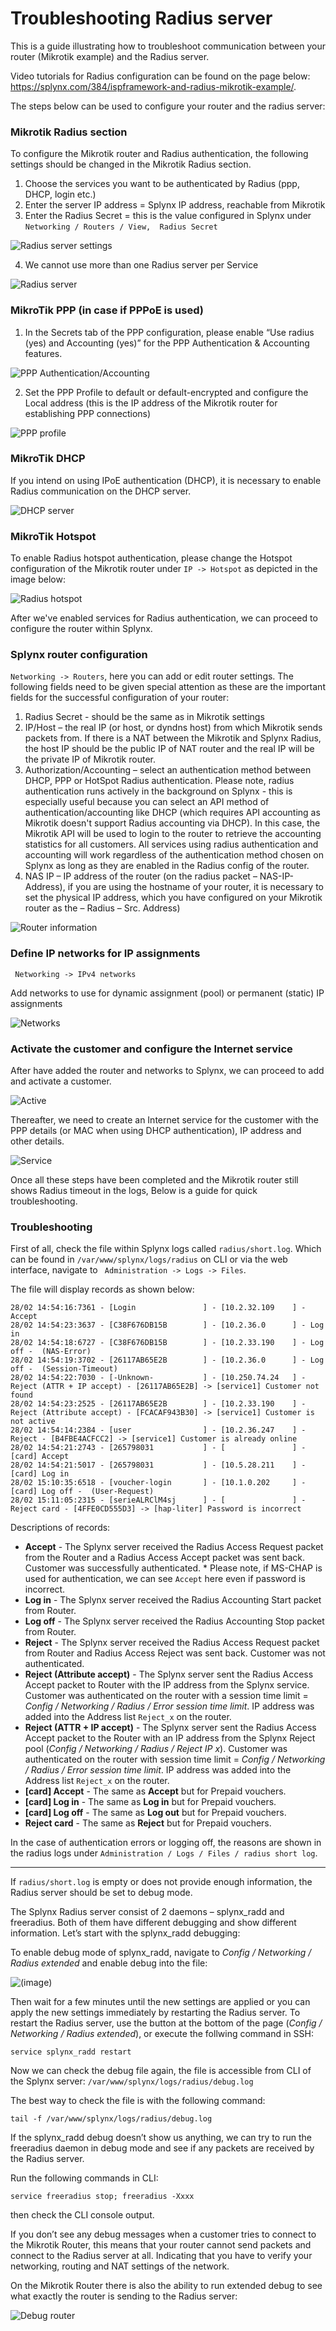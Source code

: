 Troubleshooting Radius server
==========

This is a guide illustrating how to troubleshoot communication between your router (Mikrotik example) and the Radius server.

Video tutorials for Radius configuration can be found on the page below:
  https://splynx.com/384/ispframework-and-radius-mikrotik-example/.


The steps below can be used to configure your router and the radius server:

### Mikrotik Radius section
To configure the Mikrotik router and Radius authentication, the following settings should be changed in the Mikrotik Radius section.
1. Choose the services you want to be authenticated by Radius (ppp, DHCP, login etc.)
2. Enter the server IP address = Splynx IP address, reachable from Mikrotik
3. Enter the Radius Secret = this is the value configured in Splynx under `Networking / Routers / View,  Radius Secret`

  ![Radius server settings](mikrotik_router_radius.png)

4. We cannot use more than one Radius server per Service

  ![Radius server](router_radius.png)



### MikroTik PPP (in case if PPPoE is used)
1. In the Secrets tab of the PPP configuration, please enable “Use radius (yes) and Accounting (yes)” for the PPP Authentication & Accounting features.

![PPP Authentication/Accounting](PPP_Authentication.png)

2. Set the PPP Profile to default or default-encrypted and configure the Local address (this is the IP address of the Mikrotik router for establishing PPP connections)

![PPP profile](PPP_local_address.png)


### MikroTik DHCP

If you intend on using IPoE authentication (DHCP), it is necessary to enable Radius communication on the DHCP server.

![DHCP server](radius_dhcp.png)


### MikroTik Hotspot

To enable Radius hotspot authentication, please change the Hotspot configuration of the Mikrotik router under `IP -> Hotspot` as depicted in the image below:

![Radius hotspot](radius_hotspot.png)


After we've enabled services for Radius authentication, we can proceed to configure the router within Splynx.



### Splynx router configuration

`Networking -> Routers`, here you can add or edit router settings.
The following fields need to be given special attention as these are the important fields for the successful configuration of your router:
1. Radius Secret - should be the same as in Mikrotik settings
2. IP/Host –  the real IP (or host, or dyndns host) from which Mikrotik sends packets from. If there is a NAT between the Mikrotik and Splynx Radius, the host IP should be the public IP of NAT router and the real IP will be the private IP of Mikrotik router.
3. Authorization/Accounting – select an authentication method between DHCP, PPP or HotSpot Radius authentication. Please note, radius authentication runs actively in the background on Splynx - this is especially useful because you can select an API method of authentication/accounting like DHCP (which requires API accounting as Mikrotik doesn't support Radius accounting via DHCP). In this case, the Mikrotik API will be used to login to the router to retrieve the accounting statistics for all customers. All services using radius authentication and accounting will work regardless of the authentication method chosen on Splynx as long as they are enabled in the Radius config of the router.
4. NAS IP – IP address of the router (on the radius packet – NAS-IP-Address), if you are using the hostname of your router, it is necessary to set the physical IP address, which you have configured on your Mikrotik router as the – Radius – Src. Address)

![Router information](router_info.png)


### Define IP networks for IP assignments

` Networking -> IPv4 networks`

Add networks to use for dynamic assignment (pool) or permanent (static) IP assignments

![Networks](networks.png)


### Activate the customer and configure the Internet service

After have added the router and networks to Splynx, we can proceed to add and activate a customer.

![Active](active.png)


Thereafter, we need to create an Internet service for the customer with the PPP details (or MAC when using DHCP authentication), IP address and other details.

![Service](service.png)

Once all these steps have been completed and the Mikrotik router still shows Radius timeout in the logs, Below is a guide for quick troubleshooting.


### Troubleshooting

First of all, check the file within Splynx logs called `radius/short.log`. Which can be found in `/var/www/splynx/logs/radius` on CLI or via the web interface, navigate to ` Administration -> Logs -> Files`.

The file will display records as shown below:
```
28/02 14:54:16:7361 - [Login               ] - [10.2.32.109    ] - Accept
28/02 14:54:23:3637 - [C38F676DB15B        ] - [10.2.36.0      ] - Log in
28/02 14:54:18:6727 - [C38F676DB15B        ] - [10.2.33.190    ] - Log off -  (NAS-Error)
28/02 14:54:19:3702 - [26117AB65E2B        ] - [10.2.36.0      ] - Log off -  (Session-Timeout)
28/02 14:54:22:7030 - [-Unknown-           ] - [10.250.74.24   ] - Reject (ATTR + IP accept) - [26117AB65E2B] -> [service1] Customer not found
28/02 14:54:23:2525 - [26117AB65E2B        ] - [10.2.33.190    ] - Reject (Attribute accept) - [FCACAF943B30] -> [service1] Customer is not active
28/02 14:54:14:2384 - [user                ] - [10.2.36.247    ] - Reject - [B4FBE4ACFCC2] -> [service1] Customer is already online
28/02 14:54:21:2743 - [265798031           ] - [               ] - [card] Accept
28/02 14:54:21:5017 - [265798031           ] - [10.5.28.211    ] - [card] Log in
28/02 15:10:35:6518 - [voucher-login       ] - [10.1.0.202     ] - [card] Log off -  (User-Request)
28/02 15:11:05:2315 - [serieALRClM4sj      ] - [               ] - Reject card - [4FFE0CD555D3] -> [hap-liter] Password is incorrect
```
Descriptions of records:
* **Accept** - The Splynx server received the Radius Access Request packet from the Router and a Radius Access Accept packet was sent back. Customer was successfully authenticated.
\* Please note, if MS-CHAP is used for authentication, we can see `Accept` here even if password is incorrect.
* **Log in** - The Splynx server received the Radius Accounting Start packet from Router.
* **Log off** - The Splynx server received the Radius Accounting Stop packet from Router.
* **Reject** - The Splynx server received the Radius Access Request packet from Router and Radius Access Reject was sent back. Customer was not authenticated.
* **Reject (Attribute accept)** - The Splynx server sent the Radius Access Accept packet to Router with the IP address from the Splynx service. Customer was authenticated on the router with a session time limit = *Config / Networking / Radius / Error session time limit*. IP address was added into the Address list `Reject_x` on the router.
* **Reject (ATTR + IP accept)** - The Splynx server sent the Radius Access Accept packet to the Router with an IP address from the Splynx Reject pool (*Config / Networking / Radius / Reject IP x*). Customer was authenticated on the router with session time limit = *Config / Networking / Radius / Error session time limit*. IP address was added into the Address list `Reject_x` on the router.
* **\[card\] Accept** - The same as **Accept** but for Prepaid vouchers.
* **\[card\] Log in** - The same as **Log in** but for Prepaid vouchers.
* **\[card\] Log off** - The same as **Log out** but for Prepaid vouchers.
* **Reject card** - The same as **Reject** but for Prepaid vouchers.

In the case of authentication errors or logging off, the reasons are shown in the radius logs under `Administration / Logs / Files / radius short log`.

---

If `radius/short.log` is empty or does not provide enough information, the Radius server should be set to debug mode.

The Splynx Radius server consist of 2 daemons – splynx_radd and freeradius. Both of them have different debugging and show different information. Let’s start with the splynx_radd debugging:

To enable debug mode of splynx_radd, navigate to *Config / Networking / Radius extended* and enable debug into the file:

![(image)](splynx_radd_debug.png)

Then wait for a few minutes until the new settings are applied or you can apply the new settings immediately by restarting the Radius server.
To restart the Radius server, use the button at the bottom of the page (*Config / Networking / Radius extended*), or execute the follwing command in SSH:
```
service splynx_radd restart
```

Now we can check the debug file again, the file is accessible from CLI of the Splynx server:
`/var/www/splynx/logs/radius/debug.log`

The best way to check the file is with the following command:
```
tail -f /var/www/splynx/logs/radius/debug.log
```

If the splynx_radd debug doesn’t show us anything, we can try to run the freeradius daemon in debug mode and see if any packets are received by the Radius server.

Run the following commands in CLI:
```
service freeradius stop; freeradius -Xxxx
```
then check the CLI console output.


If you don’t see any debug messages when a customer tries to connect to the Mikrotik Router, this means that your router cannot send packets and connect to the Radius server at all. Indicating that you have to verify your networking, routing and NAT settings of the network.

On the Mikrotik Router there is also the ability to run extended debug to see what exactly the router is sending to the Radius server:

![Debug router](debug_router.png)
